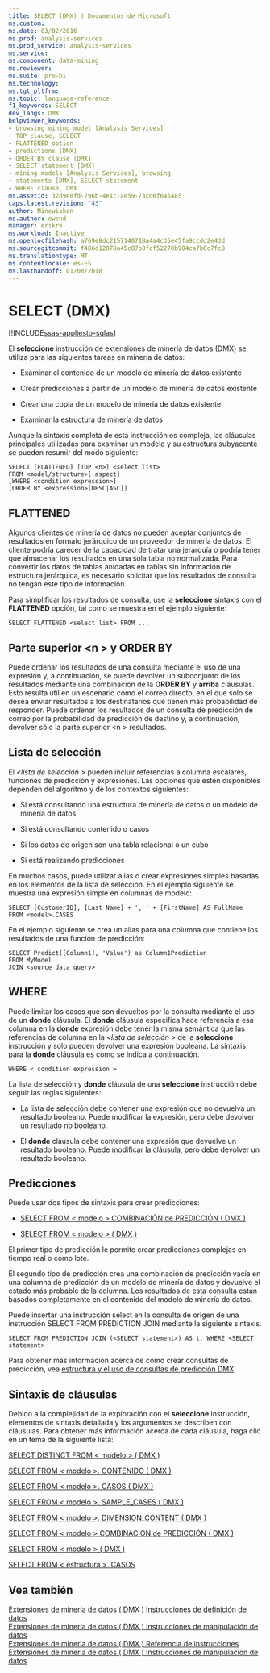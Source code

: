 ```yaml
---
title: SELECT (DMX) | Documentos de Microsoft
ms.custom: 
ms.date: 03/02/2016
ms.prod: analysis-services
ms.prod_service: analysis-services
ms.service: 
ms.component: data-mining
ms.reviewer: 
ms.suite: pro-bi
ms.technology: 
ms.tgt_pltfrm: 
ms.topic: language-reference
f1_keywords: SELECT
dev_langs: DMX
helpviewer_keywords:
- browsing mining model [Analysis Services]
- TOP clause, SELECT
- FLATTENED option
- predictions [DMX]
- ORDER BY clause [DMX]
- SELECT statement [DMX]
- mining models [Analysis Services], browsing
- statements [DMX], SELECT statement
- WHERE clause, DMX
ms.assetid: 32d9e8fd-796b-4e1c-ae59-73cd6f645485
caps.latest.revision: "43"
author: Minewiskan
ms.author: owend
manager: erikre
ms.workload: Inactive
ms.openlocfilehash: a769e8dc2157140718a4a4c35e45fa9ccdd2e43d
ms.sourcegitcommit: f486d12078a45c87b0fcf52270b904ca7b0c7fc8
ms.translationtype: MT
ms.contentlocale: es-ES
ms.lasthandoff: 01/08/2018
---
```

# <a name="select-dmx"></a>SELECT (DMX)
[!INCLUDE[ssas-appliesto-sqlas](../includes/ssas-appliesto-sqlas.md)]

  El **seleccione** instrucción de extensiones de minería de datos (DMX) se utiliza para las siguientes tareas en minería de datos:  
  
-   Examinar el contenido de un modelo de minería de datos existente  
  
-   Crear predicciones a partir de un modelo de minería de datos existente  
  
-   Crear una copia de un modelo de minería de datos existente  
  
-   Examinar la estructura de minería de datos  
  
 Aunque la sintaxis completa de esta instrucción es compleja, las cláusulas principales utilizadas para examinar un modelo y su estructura subyacente se pueden resumir del modo siguiente:  
  
```  
SELECT [FLATTENED] [TOP <n>] <select list>  
FROM <model/structure>[.aspect]  
[WHERE <condition expression>]  
[ORDER BY <expression>[DESC|ASC]]  
```  
  
## <a name="flattened"></a>FLATTENED  
 Algunos clientes de minería de datos no pueden aceptar conjuntos de resultados en formato jerárquico de un proveedor de minería de datos. El cliente podría carecer de la capacidad de tratar una jerarquía o podría tener que almacenar los resultados en una sola tabla no normalizada. Para convertir los datos de tablas anidadas en tablas sin información de estructura jerárquica, es necesario solicitar que los resultados de consulta no tengan este tipo de información.  
  
 Para simplificar los resultados de consulta, use la **seleccione** sintaxis con el **FLATTENED** opción, tal como se muestra en el ejemplo siguiente:  
  
```  
SELECT FLATTENED <select list> FROM ...  
```  
  
## <a name="top-n-and-order-by"></a>Parte superior \<n > y ORDER BY  
 Puede ordenar los resultados de una consulta mediante el uso de una expresión y, a continuación, se puede devolver un subconjunto de los resultados mediante una combinación de la **ORDER BY** y **arriba** cláusulas. Esto resulta útil en un escenario como el correo directo, en el que solo se desea enviar resultados a los destinatarios que tienen más probabilidad de responder. Puede ordenar los resultados de un consulta de predicción de correo por la probabilidad de predicción de destino y, a continuación, devolver sólo la parte superior \<n > resultados.  
  
## <a name="select-list"></a>Lista de selección  
 El  *\<lista de selección >* pueden incluir referencias a columna escalares, funciones de predicción y expresiones. Las opciones que estén disponibles dependen del algoritmo y de los contextos siguientes:  
  
-   Si está consultando una estructura de minería de datos o un modelo de minería de datos  
  
-   Si está consultando contenido o casos  
  
-   Si los datos de origen son una tabla relacional o un cubo  
  
-   Si está realizando predicciones  
  
 En muchos casos, puede utilizar alias o crear expresiones simples basadas en los elementos de la lista de selección. En el ejemplo siguiente se muestra una expresión simple en columnas de modelo:  
  
```  
SELECT [CustomerID], [Last Name] + ', ' + [FirstName] AS FullName  
FROM <model>.CASES  
```  
  
 En el ejemplo siguiente se crea un alias para una columna que contiene los resultados de una función de predicción:  
  
```  
SELECT Predict([Column1], 'Value') as Column1Prediction  
FROM MyModel  
JOIN <source data query>  
```  
  
## <a name="where"></a>WHERE  
 Puede limitar los casos que son devueltos por la consulta mediante el uso de un **donde** cláusula. El **donde** cláusula especifica hace referencia a esa columna en la **donde** expresión debe tener la misma semántica que las referencias de columna en la  *\<lista de selección >* de la **seleccione** instrucción y solo pueden devolver una expresión booleana. La sintaxis para la **donde** cláusula es como se indica a continuación.  
  
```  
WHERE < condition expression >  
```  
  
 La lista de selección y **donde** cláusula de una **seleccione** instrucción debe seguir las reglas siguientes:  
  
-   La lista de selección debe contener una expresión que no devuelva un resultado booleano. Puede modificar la expresión, pero debe devolver un resultado no booleano.  
  
-   El **donde** cláusula debe contener una expresión que devuelve un resultado booleano. Puede modificar la cláusula, pero debe devolver un resultado booleano.  
  
## <a name="predictions"></a>Predicciones  
 Puede usar dos tipos de sintaxis para crear predicciones:  
  
-   [SELECT FROM &#60; modelo &#62; COMBINACIÓN de PREDICCIÓN &#40; DMX &#41;](../dmx/select-from-model-prediction-join-dmx.md)  
  
-   [SELECT FROM &#60; modelo &#62; &#40; DMX &#41;](../dmx/select-from-model-dmx.md)  
  
 El primer tipo de predicción le permite crear predicciones complejas en tiempo real o como lote.  
  
 El segundo tipo de predicción crea una combinación de predicción vacía en una columna de predicción de un modelo de minería de datos y devuelve el estado más probable de la columna. Los resultados de esta consulta están basados completamente en el contenido del modelo de minería de datos.  
  
 Puede insertar una instrucción select en la consulta de origen de una instrucción SELECT FROM PREDICTION JOIN mediante la siguiente sintaxis.  
  
```  
SELECT FROM PREDICTION JOIN (<SELECT statement>) AS t, WHERE <SELECT statement>  
```  
  
 Para obtener más información acerca de cómo crear consultas de predicción, vea [estructura y el uso de consultas de predicción DMX](../dmx/structure-and-usage-of-dmx-prediction-queries.md).  
  
## <a name="clause-syntax"></a>Sintaxis de cláusulas  
 Debido a la complejidad de la exploración con el **seleccione** instrucción, elementos de sintaxis detallada y los argumentos se describen con cláusulas. Para obtener más información acerca de cada cláusula, haga clic en un tema de la siguiente lista:  
  
 [SELECT DISTINCT FROM &#60; modelo &#62; &#40; DMX &#41;](../dmx/select-distinct-from-model-dmx.md)  
  
 [SELECT FROM &#60; modelo &#62;. CONTENIDO &#40; DMX &#41;](../dmx/select-from-model-content-dmx.md)  
  
 [SELECT FROM &#60; modelo &#62;. CASOS &#40; DMX &#41;](../dmx/select-from-model-cases-dmx.md)  
  
 [SELECT FROM &#60; modelo &#62;. SAMPLE_CASES &#40; DMX &#41;](../dmx/select-from-model-sample-cases-dmx.md)  
  
 [SELECT FROM &#60; modelo &#62;. DIMENSION_CONTENT &#40; DMX &#41;](../dmx/select-from-model-dimension-content-dmx.md)  
  
 [SELECT FROM &#60; modelo &#62; COMBINACIÓN de PREDICCIÓN &#40; DMX &#41;](../dmx/select-from-model-prediction-join-dmx.md)  
  
 [SELECT FROM &#60; modelo &#62; &#40; DMX &#41;](../dmx/select-from-model-dmx.md)  
  
 [SELECT FROM &#60; estructura &#62;. CASOS](../dmx/select-from-structure-cases.md)  
  
## <a name="see-also"></a>Vea también  
 [Extensiones de minería de datos &#40; DMX &#41; Instrucciones de definición de datos](../dmx/dmx-statements-data-definition.md)   
 [Extensiones de minería de datos &#40; DMX &#41; Instrucciones de manipulación de datos](../dmx/dmx-statements-data-manipulation.md)   
 [Extensiones de minería de datos &#40; DMX &#41; Referencia de instrucciones](../dmx/data-mining-extensions-dmx-statements.md)   
 [Extensiones de minería de datos &#40; DMX &#41; Instrucciones de manipulación de datos](../dmx/dmx-statements-data-manipulation.md)  
  
  
